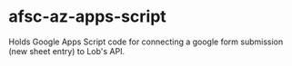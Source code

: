 # afsc-az-apps-script
Holds Google Apps Script code for connecting a google form submission (new sheet entry) to Lob's API. 

